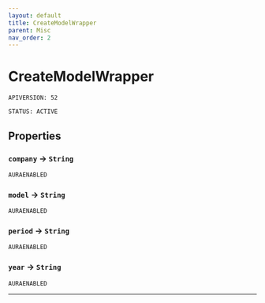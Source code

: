 ```yaml
---
layout: default
title: CreateModelWrapper
parent: Misc
nav_order: 2
---
```


# CreateModelWrapper

`APIVERSION: 52`

`STATUS: ACTIVE`

## Properties

### `company` → `String`

`AURAENABLED`

### `model` → `String`

`AURAENABLED`

### `period` → `String`

`AURAENABLED`

### `year` → `String`

`AURAENABLED`

---
